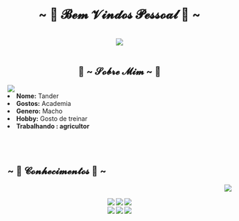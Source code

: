 <body>
<h1 align="center">~ 💖 𝓑𝓮𝓶 𝓥𝓲𝓷𝓭𝓸𝓼 𝓟𝓮𝓼𝓼𝓸𝓪𝓵 💖 ~</h1>
<br>
<div align="center">
<img src="https://media.giphy.com/media/PzMHYQJnuKbenMrXu9/giphy.gif">
</div>
<br>
<div>
<h2 align="center"> 🦊 ~ 𝓢𝓸𝓫𝓻𝓮 𝓜𝓲𝓶 ~ 🦊 </h2>
<img src="https://media.giphy.com/media/fTn01fiFdTd5pL60ln/giphy.gif">
<li>
<b>Nome:</b> Tander</li>

<li>
<b>Gostos:</b> Academia
</li>
<li>
<b>Genero:</b> Macho
</li>
<li>
<b>Hobby:</b> Gosto de treinar
</li>
<li>
<b>Trabalhando : agricultor
</li>
<br><br><br>
</div>
<div>
<h2 align="left">            ~ 📇 𝓒𝓸𝓷𝓱𝓮𝓬𝓲𝓶𝓮𝓷𝓽𝓸𝓼 📇 ~</h2>
<p>
<img src="https://c.tenor.com/g6gB7IfcS6EAAAAC/padoru-pet.gif" align="right">
</div>
<div>
<br>
<div align="center">
<p align="center"><img src="https://img.shields.io/badge/adobe%20photoshop%20-%2331A8FF.svg?&style=for-the-badge&logo=adobe%20photoshop&logoColor=white"/> <img src="https://img.shields.io/badge/html5%20-%23E34F26.svg?&style=for-the-badge&logo=html5&logoColor=white"/> <img src="https://img.shields.io/badge/css3%20-%231572B6.svg?&style=for-the-badge&logo=css3&logoColor=white"/><br>
 <img src="https://img.shields.io/badge/node.js%20-%2343853D.svg?&style=for-the-badge&logo=node.js&logoColor=white"/> <img src="https://img.shields.io/badge/javascript%20-%23323330.svg?&style=for-the-badge&logo=javascript&logoColor=%23F7DF1E"/> <img src="https://img.shields.io/badge/git%20-%23F05033.svg?&style=for-the-badge&logo=git&logoColor=white"/> <br><br>
